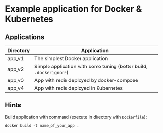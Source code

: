 # Example application for Docker & Kubernetes


## Applications

Directory | Application
----------|-----------------------------
app_v1    | The simplest Docker application
app_v2    | Simple application with some tuning (better build, `.dockerignore`)
app_v3    | App with redis deployed by docker-compose
app_v4    | App with redis deployed in Kubernetes

## Hints

Build application with command (execute in directory with `Dockerfile`):

`docker build -t name_of_your_app .`
